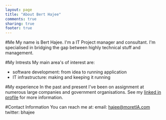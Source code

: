 ```yaml
---
layout: page
title: "About Bert Hajee"
comments: true
sharing: true
footer: true
---
```

#Me
My name is Bert Hajee. I'm a IT Project manager and consultant. I'm specialised in bridging the gap between highly technical stuff and management.

#My Intrests
My main area's of interest are:
* software development: from idea to running application
* IT infrastructure: making and keeping it running

#My experience
In the past and present I've been on assignment at numerous large companies and government organisations. See my [linked in profile](http://nl.linkedin.com/in/hajee/) for more information.

#Contact Information
You can reach me at:
email: hajee@moretIA.com
twitter: bhajee
